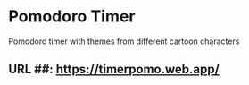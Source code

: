 # Pomodoro Timer

Pomodoro timer with themes from different cartoon characters

## URL ##: https://timerpomo.web.app/

